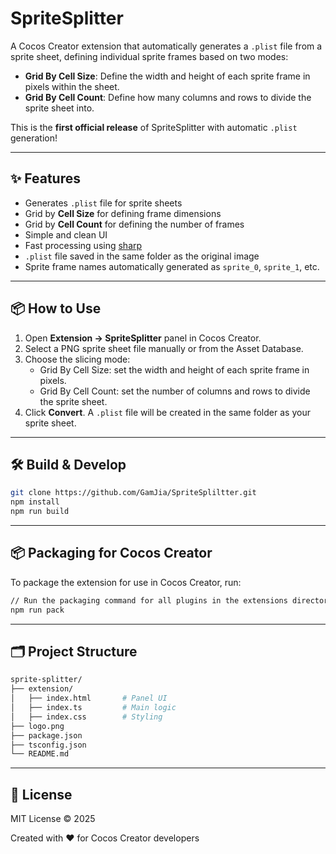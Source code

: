 # SpriteSplitter

A Cocos Creator extension that automatically generates a `.plist` file from a sprite sheet, defining individual sprite frames based on two modes:

- **Grid By Cell Size**: Define the width and height of each sprite frame in pixels within the sheet.
- **Grid By Cell Count**: Define how many columns and rows to divide the sprite sheet into.

This is the **first official release** of SpriteSplitter with automatic `.plist` generation!

---

## :sparkles: Features

- Generates `.plist` file for sprite sheets
- Grid by **Cell Size** for defining frame dimensions
- Grid by **Cell Count** for defining the number of frames
- Simple and clean UI
- Fast processing using [sharp](https://www.npmjs.com/package/sharp)
- `.plist` file saved in the same folder as the original image
- Sprite frame names automatically generated as `sprite_0`, `sprite_1`, etc.

---

## :package: How to Use

1. Open **Extension → SpriteSplitter** panel in Cocos Creator.
2. Select a PNG sprite sheet file manually or from the Asset Database.
3. Choose the slicing mode:
   - Grid By Cell Size: set the width and height of each sprite frame in pixels.
   - Grid By Cell Count: set the number of columns and rows to divide the sprite sheet.
4. Click **Convert**. A `.plist` file will be created in the same folder as your sprite sheet.

---

## 🛠 Build & Develop

```bash
git clone https://github.com/GamJia/SpriteSpliltter.git
npm install
npm run build
```
---
## :package: Packaging for Cocos Creator

To package the extension for use in Cocos Creator, run:

```bash
// Run the packaging command for all plugins in the extensions directory
npm run pack
```
---
## 🗂 Project Structure 

```bash
sprite-splitter/
├── extension/
│   ├── index.html       # Panel UI
│   ├── index.ts         # Main logic
│   ├── index.css        # Styling
├── logo.png
├── package.json
├── tsconfig.json
└── README.md
```

---



## :receipt: License



MIT License © 2025

Created with :heart: for Cocos Creator developers

